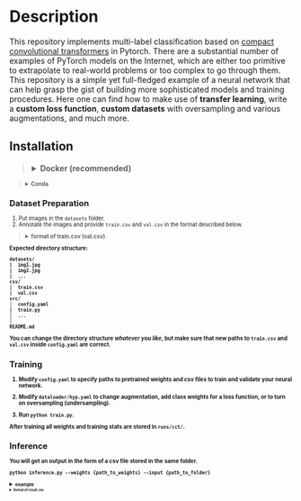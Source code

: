 # Description
This repository implements multi-label classification based on [compact convolutional transformers](https://github.com/SHI-Labs/Compact-Transformers) in Pytorch. There are a substantial number of examples of PyTorch models on the Internet, which are either too primitive to extrapolate to real-world problems or too complex to go through them. This repository is a simple yet full-fledged example of a neural network that can help grasp the gist of building more sophisticated models and training procedures. Here one can find how to make use of **transfer learning**, write a **custom loss function**, **custom datasets** with oversampling and various augmentations, and much more.

## Installation
><details><summary> <b>Docker (recommended)</b> </summary>
>
> ``` shell
> # create a docker container, you can change shm (shared memory) if you have more
> docker run --gpus all -it --name cct --shm-size=10g -v {path_to_cloned_repository}:/cct/ -v {path_to_data_dir}:/cct/datasets/ nvcr.io/nvidia/pytorch:21.05-py3
>
># go to src
> cd /cct/src
>```
>
><details><summary><small>example<small></summary>
>
> ``` shell
>docker run --gpus all -it --name cct --shm-size=10g -v /mnt/d/cct/:/cct/ -v /mnt/d/datasets/cats/:/cct/datasets/ nvcr.io/nvidia/pytorch:21.05-py3
>
>```
>
</details>
</details>


><details><summary> <b>Conda</b> </summary>
>
> 1. Create a conda environment and activate it.
>
>``` shell
>conda create --name cct python=3.8 -y
>conda activate cct
>```
>
> 2. Install PyTorch following [official instructions](https://pytorch.org/get-started/locally). Make sure that your CUDA drives are compatible with the CUDA Toolkit you are to install (see [cuda-toolkit](https://docs.nvidia.com/cuda/cuda-toolkit-release-notes/index.html)). This repository was tested with `pytorch==1.9.0 torchvision==0.10.0 torchaudio==0.9.0`.
>
> 3. Download [this](https://github.com/d1ox1de/cct.git) repository and install required packages.
>
>``` shell
> git clone https://github.com/d1ox1de/cct.git
> cd cct
> pip install -r requirements.txt
> cd src
>```
> 
</details>



## Dataset Preparation
1. Put images in the `datasets` folder. 
2. Annotate the images and provide `train.csv` and `val.csv` in the format described below.

><details><summary><b>format of train.csv (val.csv)<b></summary>
>
>Image paths in the "filename" field must be **absolute paths**. You can change the number and names of custom labels ("label1", "label2", ..., "labeln"), but the `"no_object"` field must always be present. It denotes whether there is one of the labels (from "label1" to "labeln") in an image. `"no_object"=1` means there are no labels at all (so all other labels are set to 0). `"no_object"=0` means there is at least one label in an image.
>
>| filename 				 | no_object  | label1   | label2 |  ...   | labeln |
>| :---     				 | :----:     | :----:	 | :----: |	:----: |:----:  |
>| /cct/datasets/img1.jpg    | 1 		  | 0        | 0      |	...	   | 0      |
>| /cct/datasets/img2.jpg    | 0          | 1        | 1      | ...    | 0      |
>| /cct/datasets/img3.jpg    | 0          | 1        | 0      | ...    | 1      |
>| /cct/datasets/img4.jpg    | 0          | 0        | 0      | ...    | 1      |
>
></details>



Expected directory structure:

```
datasets/
|  img1.jpg
|  img2.jpg
|  ...
csv/
|  train.csv
|  val.csv
src/
│  config.yaml
|  train.py
│  ...   
│
README.md
```
You can change the directory structure *whatever you like*, but make sure that new paths to `train.csv` and `val.csv` inside `config.yaml` are correct.


## Training
1. Modify `config.yaml` to specify paths to pretrained weights and csv files to train and validate your neural network. 

2. Modify `dataloader/hyp.yaml` to change augmentation, add class weights for a loss function, or to turn on oversampling (undersampling).

3. Run `python train.py`.

After training all weights and training stats are stored in `runs/cct/`.

## Inference
You will get an output in the form of a csv file stored in the same folder.

``` shell
python inference.py --weights {path_to_weights} --input {path_to_folder}
```

<details><summary> <small>example<small> </summary>

``` shell
# providing and additional flag argument --output you can specify a folder in which the result is stored
python inference.py --weights ./runs/cct_31-12-2022_0/weights/best.pt --input /mnt/d/images --output .
```

</details>


<details><summary> <small>format of result.csv<small> </summary>

| Filename 				 | Label  | Confidence |
| :---     				 | :----: | :----:	   | 			
| /mnt/d/images/img1.jpg | label2 | 0.95       |
| /mnt/d/images/img2.jpg | label2 | 0.79       |
| /mnt/d/images/img2.jpg | label4 | 0.72       |
| /mnt/d/images/img3.jpg | label1 | 0.86       |
| /mnt/d/images/img3.jpg | label3 | 0.56       |

</details>